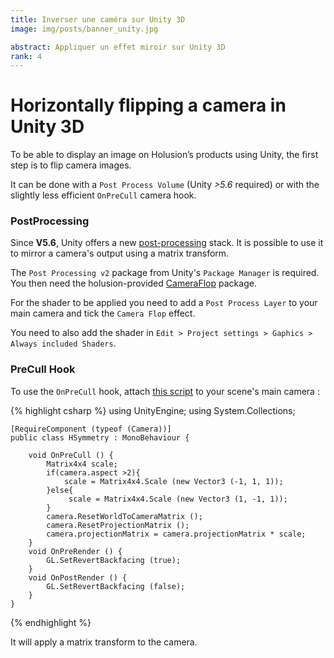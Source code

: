 ```yaml
---
title: Inverser une caméra sur Unity 3D
image: img/posts/banner_unity.jpg

abstract: Appliquer un effet miroir sur Unity 3D
rank: 4
---
```


# Horizontally flipping a camera in Unity 3D

To be able to display an image on Holusion’s products using Unity, the first step is to flip camera images.

It can be done with a `Post Process Volume` (Unity *>5.6* required) or with the slightly less efficient `OnPreCull` camera hook.

### PostProcessing

Since **V5.6**, Unity offers a new [post-processing](https://docs.unity3d.com/Manual/PostProcessing-Stack.html) stack. It is possible to use it to mirror a camera's output using a matrix transform.

The `Post Processing v2` package from Unity's `Package Manager` is required. You then need the holusion-provided [CameraFlop](https://assetstore.unity.com/packages/vfx/shaders/cameraflop-139055) package.

For the shader to be applied you need to add a `Post Process Layer` to your main camera and tick the `Camera Flop` effect.

You need to also add the shader in `Edit > Project settings > Gaphics > Always included Shaders`.

### PreCull Hook

To use the `OnPreCull` hook, attach [this script](https://raw.githubusercontent.com/Holusion/3d-viewer/master/Assets/Scripts/HSymmetry.cs) to your scene's main camera :

{% highlight csharp %}
    using UnityEngine;
    using System.Collections;

    [RequireComponent (typeof (Camera))]
    public class HSymmetry : MonoBehaviour {

    	void OnPreCull () {
    		Matrix4x4 scale;
    		if(camera.aspect >2){
    			scale = Matrix4x4.Scale (new Vector3 (-1, 1, 1));
    		}else{
    			 scale = Matrix4x4.Scale (new Vector3 (1, -1, 1));
    		}
    		camera.ResetWorldToCameraMatrix ();
    		camera.ResetProjectionMatrix ();
    		camera.projectionMatrix = camera.projectionMatrix * scale;
    	}
    	void OnPreRender () {
    		GL.SetRevertBackfacing (true);
    	}
    	void OnPostRender () {
    		GL.SetRevertBackfacing (false);
    	}
    }
{% endhighlight %}

It will apply a matrix transform to the camera.

